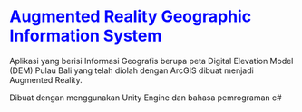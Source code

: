 <h1 style="color:blue"> Augmented Reality Geographic Information System </h1>

Aplikasi yang berisi Informasi Geografis berupa peta Digital Elevation Model (DEM) Pulau Bali yang telah diolah dengan ArcGIS dibuat menjadi Augmented Reality.
<P> Dibuat dengan menggunakan Unity Engine dan bahasa pemrograman c# </p>

